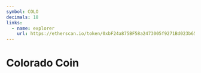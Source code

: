 ```yaml
---
symbol: COLO
decimals: 18
links:
  - name: explorer
    url: https://etherscan.io/token/0xbF24a875BF58a2473005f9271Bd023b656721D3e
---
```


# Colorado Coin
